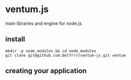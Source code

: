 ventum.js
======
main libraries and engine for node.js

install
------
    mkdir -p node_modules && cd node_modules
    git clone git@github.com:delfrrr/ventum-js.git ventum

creating your application
------
